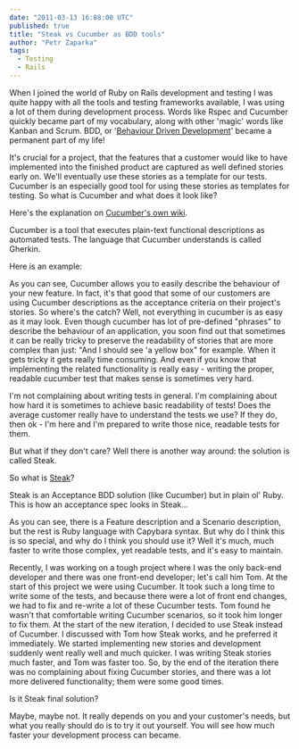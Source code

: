 ```yaml
---
date: "2011-03-13 16:08:00 UTC"
published: true
title: "Steak vs Cucumber as BDD tools"
author: "Petr Zaparka"
tags:
  - Testing
  - Rails
---
```


<p>When I joined the world of Ruby on Rails development and testing I was quite happy with all the tools and testing frameworks available, I was using a lot of them during development process. Words like Rspec and Cucumber quickly became part of my vocabulary, along with other &#39;magic&#39; words like Kanban and Scrum. BDD, or &#39;<a href="http://en.wikipedia.org/wiki/Behavior_Driven_Development" target="_blank">Behaviour Driven Development</a>&#39;&nbsp;became a permanent part of my life!</p>
<p>It&#39;s crucial for a project, that the features that a customer would like to have implemented into the finished product are captured as well defined stories early on. We&#39;ll eventually use these stories as a template for our tests. Cucumber is an especially good tool for using these stories as templates for testing. So what is Cucumber and what does it look like?</p>
<p>Here&#39;s the explanation on <a href="https://github.com/cucumber/cucumber/wiki" target="_blank">Cucumber&#39;s own wiki</a>.</p>
<p>Cucumber is a tool that executes plain-text functional descriptions as automated tests. The language that Cucumber understands is called Gherkin.</p>
<p>Here is an example:</p>
<script src="https://gist.github.com/868229.js?file=cucumber_feature.feature"></script><p>As you can see, Cucumber allows you to easily describe the behaviour of your new feature. In fact, it&#39;s that good that some of our customers are using Cucumber descriptions as the acceptance criteria on their project&#39;s stories. So where&#39;s the catch? Well, not everything in cucumber is as easy as it may look. Even though cucumber has lot of pre-defined &quot;phrases&quot; to describe the behaviour of an application, you soon find out that sometimes it can be really tricky to preserve the readability of stories that are more complex than just: &quot;And I should see &#39;a yellow box&quot; for example. When it gets tricky it gets really time consuming. And even if you know that implementing the related functionality is really easy - writing the proper, readable cucumber test that makes sense is sometimes very hard.</p>
<p>I&#39;m not complaining about writing tests in general. I&#39;m complaining about how hard it is sometimes to achieve basic readability of tests! Does the average customer really have to understand the tests we use? If they do, then ok - I&#39;m here and I&#39;m prepared to write those nice, readable tests for them.&nbsp;</p>
<p>But what if they don&#39;t care? Well there is another way around: the solution is called Steak.&nbsp;</p>
<p><span>So what is <a href="https://github.com/cavalle/steak" target="_blank">Steak</a>?</span></p>
<p>Steak is an Acceptance BDD solution (like Cucumber) but in plain ol&#39; Ruby. This is how an acceptance spec looks in Steak...</p>
<script src="https://gist.github.com/868232.js?file=steak.rb"></script><p>As you can see, there is a Feature description and a Scenario description, but the rest is Ruby language with Capybara syntax. But why do I think this is so special, and why do I think you should use it? Well it&#39;s much, much faster to write those complex, yet readable tests, and it&#39;s easy to maintain.</p>
<p>Recently, I was working on a tough project where I was the only back-end developer and there was one front-end developer; let&#39;s call him Tom. At the start of this project we were using Cucumber. It took such a long time to write some of the tests, and because there were a lot of front end changes, we had to fix and re-write a lot of these Cucumber tests. Tom found he wasn&#39;t that comfortable writing Cucumber scenarios, so it took him longer to fix them. At the start of the new iteration, I decided to use Steak instead of Cucumber. I discussed with Tom how Steak works, and he preferred it immediately. We started implementing new stories and development suddenly went really well and much quicker. I was writing Steak stories much faster, and Tom was faster too. So, by the end of the iteration there was no complaining about fixing Cucumber stories, and there was a lot more delivered functionality; them were some good times.</p>
<p>Is it Steak final solution?</p>
<p>Maybe, maybe not. It really depends on you and your customer&#39;s needs, but what you really should do is to try it out yourself. You will see how much faster your development process can became.</p>

